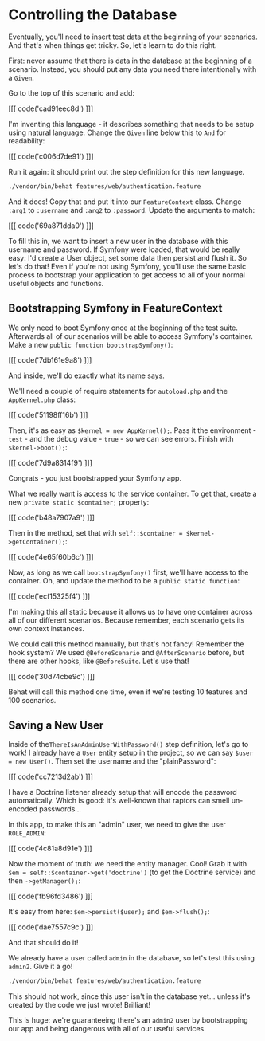 # Controlling the Database

Eventually, you'll need to insert test data at the beginning of your
scenarios. And that's when things get tricky. So, let's learn to do
this right.

First: never assume that there is data in the database at the beginning of a scenario.
Instead, you should put any data you need there intentionally with a `Given`. 

Go to the top of this scenario and add:

[[[ code('cad91eec8d') ]]]

I'm inventing this language - it describes something that needs to be setup using
natural language. Change the `Given` line below this to `And` for readability:

[[[ code('c006d7de91') ]]]

Run it again: it should print out the step definition for this new language.

```bash
./vendor/bin/behat features/web/authentication.feature
```

And it does! Copy that and put it into our `FeatureContext` class. Change `:arg1`
to `:username` and `:arg2` to `:password`. Update the arguments to match:

[[[ code('69a871dda0') ]]]

To fill this in, we want to insert a new user in the database with this username and
password. If Symfony were loaded, that would be really easy: I'd create a User
object, set some data then persist and flush it. So let's do that! Even if you're
not using Symfony, you'll use the same basic process to bootstrap your application
to get access to all of your normal useful objects and functions. 

## Bootstrapping Symfony in FeatureContext

We only need to boot Symfony once at the beginning of the test suite. Afterwards
all of our scenarios will be able to access Symfony's container. Make a new
`public function bootstrapSymfony()`:

[[[ code('7db161e9a8') ]]]

And inside, we'll do exactly what its name says.

We'll need a couple of require statements for `autoload.php` and the `AppKernel.php` class:

[[[ code('51198ff16b') ]]]

Then, it's as easy as `$kernel = new AppKernel();`. Pass it the environment - `test` -
and the debug value - `true` - so we can see errors. Finish with `$kernel->boot();`:

[[[ code('7d9a8314f9') ]]]

Congrats - you just bootstrapped your Symfony app.

What we really want is access to the service container. To get that, create a new
`private static $container;` property:

[[[ code('b48a7907a9') ]]]

Then in the method, set that with `self::$container = $kernel->getContainer();`:

[[[ code('4e65f60b6c') ]]]

Now, as long as we call `bootstrapSymfony()` first, we'll have access to the container.
Oh, and update the method to be a `public static function`:

[[[ code('ecf15325f4') ]]]

I'm making this all static because it allows us to have one container across all of our
different scenarios. Because remember, each scenario gets its own context instances.

We could call this method manually, but that's not fancy! Remember the hook system?
We used `@BeforeScenario` and `@AfterScenario` before, but there are other hooks,
like `@BeforeSuite`. Let's use that!

[[[ code('30d74cbe9c') ]]]

Behat will call this method one time, even if we're testing 10 features and 100 scenarios.

## Saving a New User

Inside of the`ThereIsAnAdminUserWithPassword()` step definition, let's go to work!
I already have a `User` entity setup in the project, so we can say `$user = new User()`.
Then set the username and the "plainPassword":

[[[ code('cc7213d2ab') ]]]

I have a Doctrine listener already setup that will encode the password automatically.
Which is good: it's well-known that raptors can smell un-encoded passwords...

In this app, to make this an "admin" user, we need to give the user `ROLE_ADMIN`:

[[[ code('4c81a8d91e') ]]]

Now the moment of truth: we need the entity manager. Cool! Grab it with
`$em = self::$container->get('doctrine')` (to get the Doctrine service) and then
`->getManager();`:

[[[ code('fb96fd3486') ]]]

It's easy from here: `$em->persist($user);` and `$em->flush();`:

[[[ code('dae7557c9c') ]]]

And that should do it!

We already have a user called `admin` in the database, so let's test this using `admin2`.
Give it a go!

```bash
./vendor/bin/behat features/web/authentication.feature
```

This should not work, since this user isn't in the database yet... unless it's
created by the code we just wrote! Brilliant!

This is huge: we're guaranteeing there's an `admin2` user by bootstrapping our app
and being dangerous with all of our useful services.
